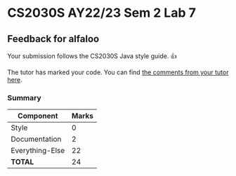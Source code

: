 # CS2030S AY22/23 Sem 2 Lab 7
## Feedback for alfaloo
Your submission follows the CS2030S Java style guide. :+1:

The tutor has marked your code. You can find [the comments from your tutor here](https://www.github.com/nus-cs2030s-2223-s2/lab7-alfaloo/commit/63eaeba1ef577c4217fee55b18b2177cc68770e2).
### Summary

| Component | Marks |
|-----------|-------|
| Style | 0 |
| Documentation | 2 |
| Everything-Else | 22 |
| **TOTAL** | 24 |
